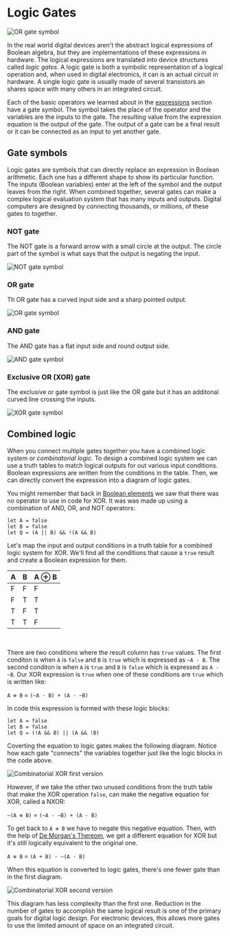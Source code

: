 # Logic Gates

![OR gate symbol](/static/cp/learn/logic-lab/logic-gates/full-adder.png)

In the real world digital devices aren't the abstract logical expressions of Boolean algebra, but they are implementations of these expressions in hardware. The logical expressions are translated into device structures called _logic gates_. A logic gate is both a symbolic representation of a logical operation and, when used in digital electronics, it can is an actual circuit in hardware. A single logic gate is usually made of several transistors an shares space with many others in an integrated circuit.

Each of the basic operators we learned about in the [expressions](/learnsystem/logic-lab/expressions) section have a gate symbol. The symbol takes the place of the operator and the variables are the inputs to the gate. The resulting value from the expression equation is the output of the gate. The output of a gate can be a final result or it can be connected as an input to yet another gate.

## Gate symbols

Logic gates are symbols that can directly replace an expression in Boolean arithmetic. Each one has a different shape to show its particular function. The inputs (Boolean variables) enter at the left of the symbol and the output leaves from the right. When combined together, several gates can make a complex logical evaluation system that has many inputs and outputs. Digital computers are designed by connecting thousands, or millions, of these gates to together.

### NOT gate

The NOT gate is a forward arrow with a small circle at the output. The circle part of the symbol is what says that the output is negating the input.

![NOT gate symbol](/static/cp/learn/logic-lab/logic-gates/not-gate.png)

### OR gate

Th OR gate has a curved input side and a sharp pointed output.

![OR gate symbol](/static/cp/learn/logic-lab/logic-gates/or-gate.png)

### AND gate

The AND gate has a flat input side and round output side.

![AND gate symbol](/static/cp/learn/logic-lab/logic-gates/and-gate.png)

### Exclusive OR (XOR) gate

The exclusive or gate symbol is just like the OR gate but it has an additonal curved line crossing the inputs.

![XOR gate symbol](/static/cp/learn/logic-lab/logic-gates/xor-gate.png)

## Combined logic

When you connect multiple gates together you have a combined logic system or _combinatorial logic_. To design a combined logic system we can use a truth tables to match logical outputs for out various input conditions. Boolean expressions are written from the conditions in the table. Then, we can directly convert the expression into a diagram of logic gates.

You might remember that back in [Boolean elements](/learnsystem/logic-lab/elements#xor) we saw that there was no operator to use in code for XOR. It was was made up using a combination of AND, OR, and NOT operators:

```block
let A = false
let B = false
let Q = (A || B) && !(A && B)
```

Let's map the input and output conditions in a truth table for a combined logic system for XOR. We'll find all the conditions that cause a ``true`` result and create a Boolean expression for them.

A | B | A ⊕ B
-|-|-
F | F | F
F| T | T
T| F | T
T | T | F
<br/>

There are two conditions where the result column has ``true`` values. The first conditon is when ``A`` is ``false`` and ``B`` is ``true`` which is expressed as ``~A · B``. The second conditon is when ``A`` is ``true`` and ``B`` is ``false`` which is expressed as ``A · ~B``. Our XOR expression is ``true`` when one of these conditions are ``true`` which is written like:

``A ⊕ B`` = ``(~A · B) + (A · ~B)``

In code this expression is formed with these logic blocks:

```block
let A = false
let B = false
let Q = (!A && B) || (A && !B)
```

Coverting the equation to logic gates makes the following diagram. Notice how each gate "connects" the variables together just like the logic blocks in the code above.

![Combinatorial XOR first version](/static/cp/learn/logic-lab/logic-gates/combinatorial1-xor.png)

However, if we take the other two unused conditions from the truth table that make the XOR operation ``false``, can make the negative equation for XOR, called a NXOR:

``~(A ⊕ B)`` = ``(~A · ~B) + (A · B)``

To get back to ``A ⊕ B`` we have to negate this negative equation. Then, with the help of [De Morgan's Thereom](/learnsystem/logic-lab/expressions#de-morgan-s-thereom), we get a different equation for XOR but it's still logically equivalent to the original one.

``A ⊕ B`` = ``(A + B) · ~(A · B)``

When this equation is converted to logic gates, there's one fewer gate than in the first diagram.

![Combinatorial XOR second version](/static/cp/learn/logic-lab/logic-gates/combinatorial2-xor.png)

This diagram has less complexity than the first one. Reduction in the number of gates to accomplish the same logical result is one of the primary goals for digital logic design. For electronic devices, this allows more gates to use the limited amount of space on an integrated circuit.
